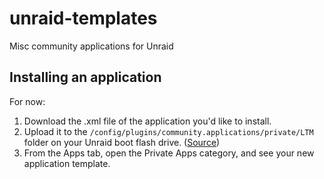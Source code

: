 # unraid-templates
Misc community applications for Unraid

## Installing an application
For now:
1. Download the .xml file of the application you'd like to install.
2. Upload it to the `/config/plugins/community.applications/private/LTM` folder on your Unraid boot flash drive. ([Source](https://forums.unraid.net/topic/112170-allow-template-repositories-to-be-hosted-from-other-sources/?do=findComment&comment=1021630))
3. From the Apps tab, open the Private Apps category, and see your new application template.
